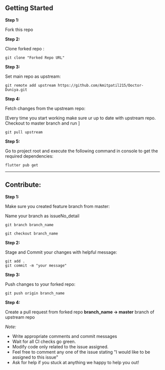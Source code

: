 ## Getting Started

**Step 1:**

Fork this repo

**Step 2:**

Clone forked repo :

``` git
git clone "Forked Repo URL"

```

**Step 3:**

Set main repo as upstream:

``` git
git remote add upstream https://github.com/Amitpatil215/Doctor-Duniya.git
```

**Step 4:**

Fetch changes from the upstream repo:

[Every time you start working make sure ur up to date with upstream repo. Checkout to master branch and run ]

```git
git pull upstream
```

**Step 5:**

Go to project root and execute the following command in console to get the required dependencies:  

```flutter
flutter pub get
```

---------

## Contribute:

**Step 1:**

Make sure you created feature branch from master:

Name your branch as issueNo_detail

```git
git branch branch_name

git checkout branch_name
```


**Step 2:**

Stage and Commit your changes with helpful message:  

```git
git add .
git commit -m "your message"
```

**Step 3:**

Push changes to your forked repo: 

```git
git push origin branch_name
```

**Step 4:**

Create a pull request from forked repo **branch_name -> master** branch of upstream repo

*Note:*

* Write appropriate comments and commit messages
* Wait for all CI checks go green.
* Modify code only related to the issue assigned.
* Feel free to comment any one of the issue stating "I would like to be assigned to this issue"
* Ask for help if you stuck at anything we happy to help you out!
